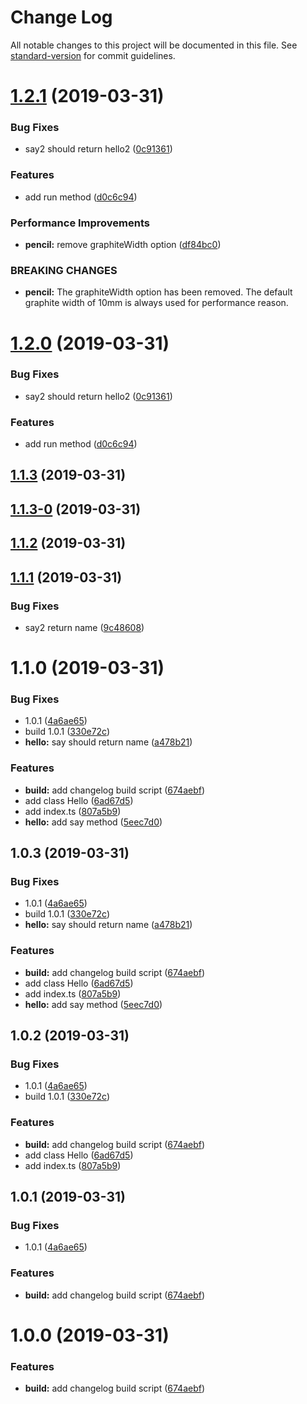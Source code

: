 # Change Log

All notable changes to this project will be documented in this file. See [standard-version](https://github.com/conventional-changelog/standard-version) for commit guidelines.

# [1.2.1](https://github.com/why520crazy/detect-decorators/compare/v1.2.0...v1.2.1) (2019-03-31)


### Bug Fixes

* say2 should return hello2 ([0c91361](https://github.com/why520crazy/detect-decorators/commit/0c91361))


### Features

* add run method ([d0c6c94](https://github.com/why520crazy/detect-decorators/commit/d0c6c94))


### Performance Improvements

* **pencil:** remove graphiteWidth option ([df84bc0](https://github.com/why520crazy/detect-decorators/commit/df84bc0))


### BREAKING CHANGES

* **pencil:** The graphiteWidth option has been removed. The default graphite width of 10mm is always used for performance reason.



# [1.2.0](https://github.com/why520crazy/detect-decorators/compare/v1.1.6...v1.2.0) (2019-03-31)


### Bug Fixes

* say2 should return hello2 ([0c91361](https://github.com/why520crazy/detect-decorators/commit/0c91361))


### Features

* add run method ([d0c6c94](https://github.com/why520crazy/detect-decorators/commit/d0c6c94))



## [1.1.3](https://github.com/why520crazy/detect-decorators/compare/v1.1.3-0...v1.1.3) (2019-03-31)



## [1.1.3-0](https://github.com/why520crazy/detect-decorators/compare/v1.1.2...v1.1.3-0) (2019-03-31)



## [1.1.2](https://github.com/why520crazy/detect-decorators/compare/v1.1.1...v1.1.2) (2019-03-31)



## [1.1.1](https://github.com/why520crazy/detect-decorators/compare/v1.1.0...v1.1.1) (2019-03-31)


### Bug Fixes

* say2 return name ([9c48608](https://github.com/why520crazy/detect-decorators/commit/9c48608))



# 1.1.0 (2019-03-31)


### Bug Fixes

* 1.0.1 ([4a6ae65](https://github.com/why520crazy/detect-decorators/commit/4a6ae65))
* build 1.0.1 ([330e72c](https://github.com/why520crazy/detect-decorators/commit/330e72c))
* **hello:** say should return name ([a478b21](https://github.com/why520crazy/detect-decorators/commit/a478b21))


### Features

* **build:** add changelog build script ([674aebf](https://github.com/why520crazy/detect-decorators/commit/674aebf))
* add class Hello ([6ad67d5](https://github.com/why520crazy/detect-decorators/commit/6ad67d5))
* add index.ts ([807a5b9](https://github.com/why520crazy/detect-decorators/commit/807a5b9))
* **hello:** add say method ([5eec7d0](https://github.com/why520crazy/detect-decorators/commit/5eec7d0))



## 1.0.3 (2019-03-31)


### Bug Fixes

* 1.0.1 ([4a6ae65](https://github.com/why520crazy/detect-decorators/commit/4a6ae65))
* build 1.0.1 ([330e72c](https://github.com/why520crazy/detect-decorators/commit/330e72c))
* **hello:** say should return name ([a478b21](https://github.com/why520crazy/detect-decorators/commit/a478b21))


### Features

* **build:** add changelog build script ([674aebf](https://github.com/why520crazy/detect-decorators/commit/674aebf))
* add class Hello ([6ad67d5](https://github.com/why520crazy/detect-decorators/commit/6ad67d5))
* add index.ts ([807a5b9](https://github.com/why520crazy/detect-decorators/commit/807a5b9))
* **hello:** add say method ([5eec7d0](https://github.com/why520crazy/detect-decorators/commit/5eec7d0))



## 1.0.2 (2019-03-31)


### Bug Fixes

* 1.0.1 ([4a6ae65](https://github.com/why520crazy/detect-decorators/commit/4a6ae65))
* build 1.0.1 ([330e72c](https://github.com/why520crazy/detect-decorators/commit/330e72c))


### Features

* **build:** add changelog build script ([674aebf](https://github.com/why520crazy/detect-decorators/commit/674aebf))
* add class Hello ([6ad67d5](https://github.com/why520crazy/detect-decorators/commit/6ad67d5))
* add index.ts ([807a5b9](https://github.com/why520crazy/detect-decorators/commit/807a5b9))



## 1.0.1 (2019-03-31)


### Bug Fixes

* 1.0.1 ([4a6ae65](https://github.com/why520crazy/detect-decorators/commit/4a6ae65))


### Features

* **build:** add changelog build script ([674aebf](https://github.com/why520crazy/detect-decorators/commit/674aebf))




# 1.0.0 (2019-03-31)


### Features

* **build:** add changelog build script ([674aebf](https://github.com/why520crazy/detect-decorators/commit/674aebf))
